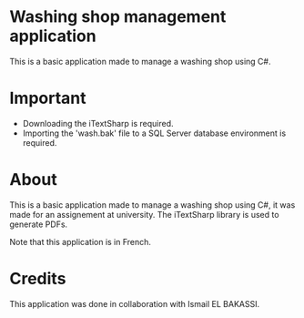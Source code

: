 # Washing shop management application
This is a basic application made to manage a washing shop using C#.

# Important
  - Downloading the iTextSharp is required.
  - Importing the 'wash.bak' file to a SQL Server database environment is required.

# About 
This is a basic application made to manage a washing shop using C#, it was made for an assignement at university. The iTextSharp library is used to generate PDFs.

Note that this application is in French.

# Credits
This application was done in collaboration with Ismail EL BAKASSI.
